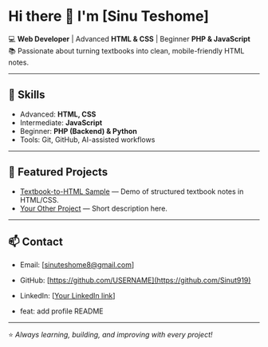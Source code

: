 # Hi there 👋 I'm [Sinu Teshome]

💻 **Web Developer** | Advanced **HTML & CSS** | Beginner **PHP & JavaScript**  
📚 Passionate about turning textbooks into clean, mobile-friendly HTML notes.  

---

## 🔧 Skills
- Advanced: **HTML, CSS**
- Intermediate: **JavaScript**
- Beginner: **PHP (Backend) & Python**
- Tools: Git, GitHub, AI-assisted workflows

---

## 📌 Featured Projects
- [Textbook-to-HTML Sample](https://github.com/Sinut919/textbook-to-html-sample) — Demo of structured textbook notes in HTML/CSS.  
- [Your Other Project](https://github.com/Sinut919/REPO) — Short description here.  

---

## 📫 Contact
- Email: [sinuteshome8@gmail.com]  
- GitHub: [https://github.com/USERNAME](https://github.com/Sinut919)  
- LinkedIn: [[Your LinkedIn link](https://www.linkedin.com/in/sinu-teshome-572a12276?utm_source=share&utm_campaign=share_via&utm_content=profile&utm_medium=android_app)]

- feat: add profile README

---

⭐ *Always learning, building, and improving with every project!*
